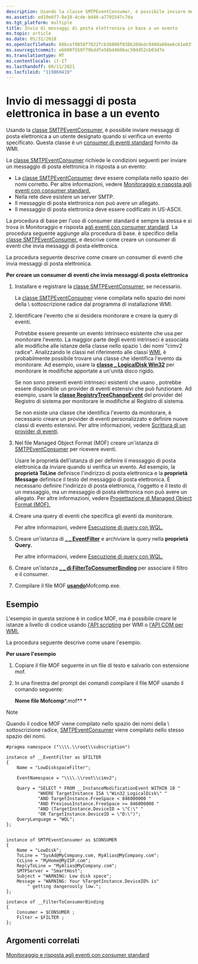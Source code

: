 ```yaml
---
description: Usando la classe SMTPEventConsumer, è possibile inviare messaggi di posta elettronica a un utente designato quando si verifica un evento specificato. Questa classe è un consumer di eventi standard fornito da WMI.
ms.assetid: ed10e6f7-8e18-4cde-bd46-a7791547c7da
ms.tgt_platform: multiple
title: Invio di messaggi di posta elettronica in base a un evento
ms.topic: article
ms.date: 05/31/2018
ms.openlocfilehash: 68bcef0858f7022fcb36006f038b20dedc940da60ee6c61e0372f5a74663093a
ms.sourcegitcommit: e6600f550f79bddfe58bd4696ac50dd52cb03d7e
ms.translationtype: MT
ms.contentlocale: it-IT
ms.lasthandoff: 08/11/2021
ms.locfileid: "119860419"
---
```

# <a name="sending-email-based-on-an-event"></a>Invio di messaggi di posta elettronica in base a un evento

Usando la [classe SMTPEventConsumer,](smtpeventconsumer.md) è possibile inviare messaggi di posta elettronica a un utente designato quando si verifica un evento specificato. Questa classe è un [consumer di eventi standard](standard-consumer-classes.md) fornito da WMI.

La [classe SMTPEventConsumer](smtpeventconsumer.md) richiede le condizioni seguenti per inviare un messaggio di posta elettronica in risposta a un evento:

-   La [classe SMTPEventConsumer](smtpeventconsumer.md) deve essere compilata nello spazio dei nomi corretto. Per altre informazioni, vedere [Monitoraggio e risposta agli eventi con consumer standard.](monitoring-and-responding-to-events-with-standard-consumers.md)
-   Nella rete deve esistere un server SMTP.
-   Il messaggio di posta elettronica non può avere un allegato.
-   Il messaggio di posta elettronica deve essere codificato in US-ASCII.

La procedura di base per l'uso di consumer standard è sempre la stessa e si trova in Monitoraggio e risposta [agli eventi con consumer standard](monitoring-and-responding-to-events-with-standard-consumers.md). La procedura seguente aggiunge alla procedura di base. è specifico della [classe SMTPEventConsumer.](smtpeventconsumer.md) e descrive come creare un consumer di eventi che invia messaggi di posta elettronica.

La procedura seguente descrive come creare un consumer di eventi che invia messaggi di posta elettronica.

**Per creare un consumer di eventi che invia messaggi di posta elettronica**

1.  Installare e registrare la [classe SMTPEventConsumer,](smtpeventconsumer.md) se necessario.

    La [classe SMTPEventConsumer](smtpeventconsumer.md) viene compilata nello spazio dei nomi della \\ sottoscrizione radice dal programma di installazione WMI.

2.  Identificare l'evento che si desidera monitorare e creare la query di eventi.

    Potrebbe essere presente un evento intrinseco esistente che usa per monitorare l'evento. La maggior parte degli eventi intrinseci è associata alle modifiche alle istanze della classe nello spazio \\ dei nomi "cimv2 radice". Analizzando le classi nel riferimento alle classi [WMI,](wmi-classes.md) è probabilmente possibile trovare una classe che identifica l'evento da monitorare. Ad esempio, usare la [**classe \_ LogicalDisk Win32**](/windows/desktop/CIMWin32Prov/win32-logicaldisk) per monitorare le modifiche apportate a un'unità disco rigido.

    Se non sono presenti eventi intrinseci esistenti che usano , potrebbe essere disponibile un provider di eventi estensivi che può funzionare. Ad esempio, usare la [**classe RegistryTreeChangeEvent**](/previous-versions/windows/desktop/regprov/registrytreechangeevent) del provider del Registro di sistema per monitorare le modifiche al Registro di sistema.

    Se non esiste una classe che identifica l'evento da monitorare, è necessario creare un provider di eventi personalizzato e definire nuove classi di evento estensivi. Per altre informazioni, vedere [Scrittura di un provider di eventi](writing-an-event-provider.md).

3.  Nel file Managed Object Format (MOF) creare un'istanza di [SMTPEventConsumer](smtpeventconsumer.md) per ricevere eventi.

    Usare le proprietà dell'istanza di per definire il messaggio di posta elettronica da inviare quando si verifica un evento. Ad esempio, la **proprietà ToLine** definisce l'indirizzo di posta elettronica e la **proprietà Message** definisce il testo del messaggio di posta elettronica. È necessario definire l'indirizzo di posta elettronica, l'oggetto e il testo di un messaggio, ma un messaggio di posta elettronica non può avere un allegato. Per altre informazioni, vedere [Progettazione di Managed Object Format (MOF).](designing-managed-object-format--mof--classes.md)

4.  Creare una query di eventi che specifica gli eventi da monitorare.

    Per altre informazioni, vedere [Esecuzione di query con WQL.](querying-with-wql.md)

5.  Creare un'istanza di [**\_ \_ EventFilter**](--eventfilter.md) e archiviare la query nella **proprietà Query.**

    Per altre informazioni, vedere [Esecuzione di query con WQL.](querying-with-wql.md)

6.  Creare un'istanza [**\_ \_ di FilterToConsumerBinding**](--filtertoconsumerbinding.md) per associare il filtro e il consumer.
7.  Compilare il file MOF [**usando**](mofcomp.md)Mofcomp.exe.


## <a name="example"></a>Esempio

L'esempio in questa sezione è in codice MOF, ma è possibile creare le istanze a livello di codice usando [l'API scripting](scripting-api-for-wmi.md) per WMI o [l'API COM per WMI.](com-api-for-wmi.md)

La procedura seguente descrive come usare l'esempio.

**Per usare l'esempio**

1.  Copiare il file MOF seguente in un file di testo e salvarlo con estensione mof.
2.  In una finestra del prompt dei comandi compilare il file MOF usando il comando seguente:

    **Nome file Mofcomp***.mof** *

> [!Note]  
> Quando il codice MOF viene compilato nello spazio dei nomi della \\ sottoscrizione radice, [SMTPEventConsumer](smtpeventconsumer.md) viene compilato nello stesso spazio dei nomi.

 

``` syntax
#pragma namespace ("\\\\.\\root\\subscription")

instance of __EventFilter as $FILTER
{
    Name = "LowDiskspaceFilter";
    
    EventNamespace = "\\\\.\\root\\cimv2";  

    Query = "SELECT * FROM __InstanceModificationEvent WITHIN 10 "
            "WHERE TargetInstance ISA \"Win32_LogicalDisk\" "
            "AND TargetInstance.FreeSpace < 846000000 "
            "AND PreviousInstance.FreeSpace >= 846000000 "
            "AND (TargetInstance.DeviceID = \"C:\" "
            "OR TargetInstance.DeviceID = \"D:\")";
    QueryLanguage = "WQL";
};


instance of SMTPEventConsumer as $CONSUMER
{
    Name = "LowDisk";
    ToLine = "SysAd@MyCompany.com, MyAlias@MyCompany.com";
    CcLine = "MyHome@MyISP.com";
    ReplyToLine = "MyAlias@MyCompany.com";
    SMTPServer = "SmartHost";
    Subject = "WARNING: Low disk space";
    Message = "WARNING: Your %TargetInstance.DeviceID% is"
        " getting dangerously low.";
};

instance of __FilterToConsumerBinding
{
    Consumer = $CONSUMER ;
    Filter = $FILTER ;
};
```

## <a name="related-topics"></a>Argomenti correlati

<dl> <dt>

[Monitoraggio e risposta agli eventi con consumer standard](monitoring-and-responding-to-events-with-standard-consumers.md)
</dt> </dl>

 

 
